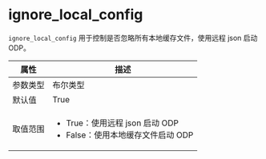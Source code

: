 # ignore_local_config

`ignore_local_config` 用于控制是否忽略所有本地缓存文件，使用远程 json 启动 ODP。
<!-- 远程 json 是啥 -->
|  属性    | 描述     |
|----------|---------|
| 参数类型 |   布尔类型      |
| 默认值   | True     |
| 取值范围 | <ul><li>True：使用远程 json 启动 ODP</li><li>False：使用本地缓存文件启动 ODP</li></ul>  |

